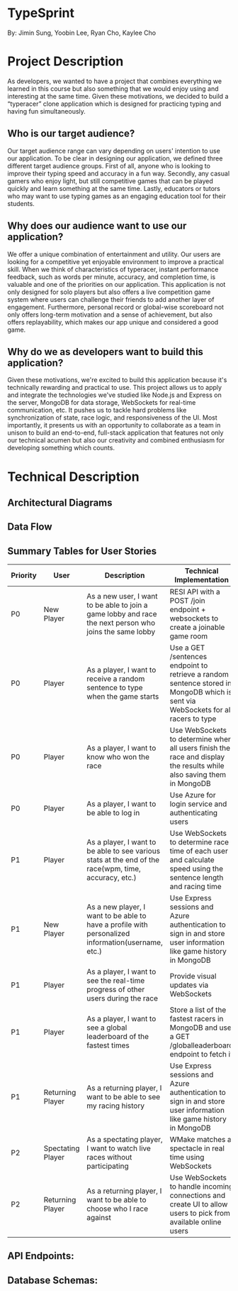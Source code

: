 # TypeSprint
By: Jimin Sung, Yoobin Lee, Ryan Cho, Kaylee Cho

# Project Description

As developers, we wanted to have a project that combines everything we learned in this course but also something that we would enjoy using and interesting at the same time. Given these motivations, we decided to build a “typeracer” clone application which is designed for practicing typing and having fun simultaneously. 

## Who is our target audience?

Our target audience range can vary depending on users' intention to use our application. To be clear in designing our application, we defined three different target audience groups. First of all, anyone who is looking to improve their typing speed and accuracy in a fun way. Secondly, any casual gamers who enjoy light, but still competitive games that can be played quickly and learn something at the same time. Lastly, educators or tutors who may want to use typing games as an engaging education tool for their students.

## Why does our audience want to use our application?

We offer a unique combination of entertainment and utility. Our users are looking for a competitive yet enjoyable environment to improve a practical skill. When we think of characteristics of typeracer, instant performance feedback, such as words per minute, accuracy, and completion time, is valuable and one of the priorities on our application. This application is not only designed for solo players but also offers a live competition game system where users can challenge their friends to add another layer of engagement. Furthermore, personal record or global-wise scoreboard not only offers long-term motivation and a sense of achievement, but also offers replayability, which makes our app unique and considered a good game. 

## Why do we as developers want to build this application?

Given these motivations, we're excited to build this application because it's technically rewarding and practical to use. This project allows us to apply and integrate the technologies we've studied like Node.js and Express on the server, MongoDB for data storage, WebSockets for real-time communication, etc. It pushes us to tackle hard problems like synchronization of state, race logic, and responsiveness of the UI. Most importantly, it presents us with an opportunity to collaborate as a team in unison to build an end-to-end, full-stack application that features not only our technical acumen but also our creativity and combined enthusiasm for developing something which counts.

# Technical Description

## Architectural Diagrams


## Data Flow


## Summary Tables for User Stories

| Priority | User | Description | Technical Implementation |
|----------|------|-------------|--------------------------|
| P0 | New Player | As a new user, I want to be able to join a game lobby and race the next person who joins the same lobby | RESI API with a POST /join endpoint + websockets to create a joinable game room |
| P0 | Player | As a player, I want to receive a random sentence to type when the game starts | Use a GET /sentences endpoint to retrieve a random sentence stored in MongoDB which is sent via WebSockets for all racers to type |
| P0 | Player | As a player, I want to know who won the race | Use WebSockets to determine when all users finish the race and display the results while also saving them in MongoDB |
| P0 | Player | As a player, I want to be able to log in | Use Azure for login service and authenticating users |
| P1 | Player | As a player, I want to be able to see various stats at the end of the race(wpm, time, accuracy, etc.) | Use WebSockets to determine race time of each user and calculate speed using the sentence length and racing time |
| P1 | New Player | As a new player, I want to be able to have a profile with personalized information(username, etc.) | Use Express sessions and Azure authentication to sign in and store user information like game history in MongoDB |
| P1 | Player | As a player, I want to see the real-time progress of other users during the race | Provide visual updates via WebSockets |
| P1 | Player | As a player, I want to see a global leaderboard of the fastest times | Store a list of the fastest racers in MongoDB and use a GET /globalleaderboard endpoint to fetch it |
| P1 | Returning Player | As a returning player, I want to be able to see my racing history | Use Express sessions and Azure authentication to sign in and store user information like game history in MongoDB |
| P2 | Spectating Player | As a spectating player, I want to watch live races without participating | WMake matches a spectacle in real time using WebSockets |
| P2 | Returning Player | As a returning player, I want to be able to choose who I race against | Use WebSockets to handle incoming connections and create UI to allow users to pick from available online users |

## API Endpoints:


## Database Schemas:

 
